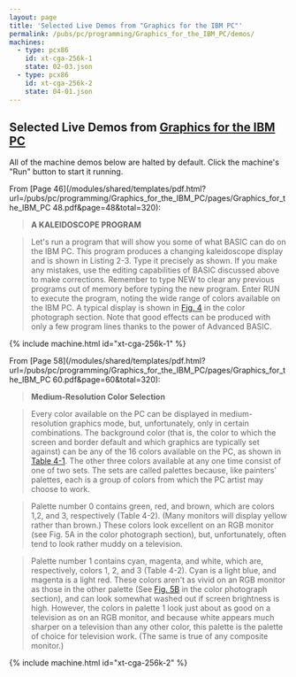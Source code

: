 ```yaml
---
layout: page
title: 'Selected Live Demos from "Graphics for the IBM PC"'
permalink: /pubs/pc/programming/Graphics_for_the_IBM_PC/demos/
machines:
  - type: pcx86
    id: xt-cga-256k-1
    state: 02-03.json
  - type: pcx86
    id: xt-cga-256k-2
    state: 04-01.json
---
```


Selected Live Demos from [Graphics for the IBM PC](../)
---

All of the machine demos below are halted by default.  Click the machine's "Run" button to start it running.

From [Page 46](/modules/shared/templates/pdf.html?url=/pubs/pc/programming/Graphics_for_the_IBM_PC/pages/Graphics_for_the_IBM_PC 48.pdf&page=48&total=320):

> **A KALEIDOSCOPE PROGRAM**

> Let's run a program that will show you some of what
> BASIC can do on the IBM PC. This program produces a
> changing kaleidoscope display and is shown in Listing 2-3.
> Type it precisely as shown. If you make any mistakes, use
> the editing capabilities of BASIC discussed above to make
> corrections. Remember to type NEW to clear any previous
> programs out of memory before typing the new program.
> Enter RUN to execute the program, noting the wide
> range of colors available on the IBM PC. A typical display
> is shown in [Fig. 4](/modules/shared/templates/pdf.html?url=/pubs/pc/programming/Graphics_for_the_IBM_PC/pages/Graphics_for_the_IBM_PC%20164.pdf&page=164&total=320)
> in the color photograph section. Note that good effects
> can be produced with only a few program
> lines thanks to the power of Advanced BASIC.
    
{% include machine.html id="xt-cga-256k-1" %}

From [Page 58](/modules/shared/templates/pdf.html?url=/pubs/pc/programming/Graphics_for_the_IBM_PC/pages/Graphics_for_the_IBM_PC 60.pdf&page=60&total=320):

> **Medium-Resolution Color Selection**

> Every color available on the PC can be displayed in
> medium-resolution graphics mode, but, unfortunately,
> only in certain combinations. The background color (that
> is, the color to which the screen and border default and
> which graphics are typically set against) can be any of the
> 16 colors available on the PC, as shown in [Table 4-1](/modules/shared/templates/pdf.html?url=/pubs/pc/programming/Graphics_for_the_IBM_PC/pages/Graphics_for_the_IBM_PC%2061.pdf&page=61&total=320).
> The other three colors available at any one time consist of one
> of two sets. The sets are called palettes because, like
> painters' palettes, each is a group of colors from which the
> PC artist may choose to work.

> Palette number 0 contains green, red, and brown, which
> are colors 1,2, and 3, respectively (Table 4-2). (Many
> monitors will display yellow rather than brown.) These colors
> look excellent on an RGB monitor (see Fig. 5A in the color
> photograph section), but, unfortunately, often tend to look
> rather muddy on a television.

> Palette number 1 contains cyan, magenta, and white,
> which are, respectively, colors 1, 2, and 3 (Table 4-2).
> Cyan is a light blue, and magenta is a light red. These colors
> aren't as vivid on an RGB monitor as those in the other
> palette (See [Fig. 5B](/modules/shared/templates/pdf.html?url=/pubs/pc/programming/Graphics_for_the_IBM_PC/pages/Graphics_for_the_IBM_PC%20164.pdf&page=164&total=320)
> in the color photograph section), and
> can look somewhat washed out if screen brightness is
> high. However, the colors in palette 1 look just about as
> good on a television as on an RGB monitor, and because
> white appears much sharper on a television than any
> other color, this palette is the palette of choice for television
> work. (The same is true of any composite monitor.)

{% include machine.html id="xt-cga-256k-2" %}

